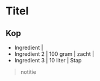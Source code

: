 
# Titel
## Kop
- Ingredient |
- Ingredient 2 | 100 gram | zacht |
- Ingredient 3 | 10 liter |
Stap
> notitie